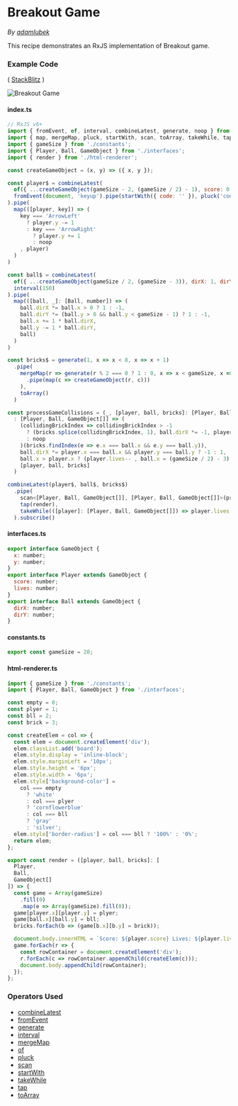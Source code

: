 # Breakout Game

_By [adamlubek](https://github.com/adamlubek)_

This recipe demonstrates an RxJS implementation of Breakout game.



### Example Code

( [StackBlitz](https://stackblitz.com/edit/rxjs-breakout?file=index.ts) )

![Breakout Game](https://drive.google.com/uc?export=view&id=1unsdGI5UBZu9ECjFtA4t_hLl4l7CRBSE)

#### index.ts

```js
// RxJS v6+
import { fromEvent, of, interval, combineLatest, generate, noop } from 'rxjs';
import { map, mergeMap, pluck, startWith, scan, toArray, takeWhile, tap } from 'rxjs/operators';
import { gameSize } from './constants';
import { Player, Ball, GameObject } from './interfaces';
import { render } from './html-renderer';

const createGameObject = (x, y) => ({ x, y });

const player$ = combineLatest(
  of({ ...createGameObject(gameSize - 2, (gameSize / 2) - 1), score: 0, lives: 3 }),
  fromEvent(document, 'keyup').pipe(startWith({ code: '' }), pluck('code'))
).pipe(
  map(([player, key]) => (
    key === 'ArrowLeft'
      ? player.y -= 1
      : key === 'ArrowRight'
        ? player.y += 1
        : noop
    , player)
  )
)

const ball$ = combineLatest(
  of({ ...createGameObject(gameSize / 2, (gameSize - 3)), dirX: 1, dirY: 1 }),
  interval(150)
).pipe(
  map(([ball, _]: [Ball, number]) => (
    ball.dirX *= ball.x > 0 ? 1 : -1,
    ball.dirY *= (ball.y > 0 && ball.y < gameSize - 1) ? 1 : -1,
    ball.x += 1 * ball.dirX,
    ball.y -= 1 * ball.dirY,
    ball)
  )
)

const bricks$ = generate(1, x => x < 8, x => x + 1)
  .pipe(
    mergeMap(r => generate(r % 2 === 0 ? 1 : 0, x => x < gameSize, x => x + 2)
      .pipe(map(c => createGameObject(r, c)))
    ),
    toArray()
  )

const processGameCollisions = (_, [player, ball, bricks]: [Player, Ball, GameObject[]])
  : [Player, Ball, GameObject[]] => (
    (collidingBrickIndex => collidingBrickIndex > -1
      ? (bricks.splice(collidingBrickIndex, 1), ball.dirX *= -1, player.score++)
      : noop
    )(bricks.findIndex(e => e.x === ball.x && e.y === ball.y)),
    ball.dirX *= player.x === ball.x && player.y === ball.y ? -1 : 1,
    ball.x > player.x ? (player.lives-- , ball.x = (gameSize / 2) - 3) : noop,
    [player, ball, bricks]
  )

combineLatest(player$, ball$, bricks$)
  .pipe(
    scan<[Player, Ball, GameObject[]], [Player, Ball, GameObject[]]>(processGameCollisions),
    tap(render),
    takeWhile(([player]: [Player, Ball, GameObject[]]) => player.lives > 0)
  ).subscribe()
```

#### interfaces.ts

```js
export interface GameObject {
  x: number;
  y: number;
}
export interface Player extends GameObject {
  score: number;
  lives: number;
}
export interface Ball extends GameObject {
  dirX: number;
  dirY: number;
}
```

#### constants.ts

```js
export const gameSize = 20;
```

#### html-renderer.ts

```js
import { gameSize } from './constants';
import { Player, Ball, GameObject } from './interfaces';

const empty = 0;
const plyer = 1;
const bll = 2;
const brick = 3;

const createElem = col => {
  const elem = document.createElement('div');
  elem.classList.add('board');
  elem.style.display = 'inline-block';
  elem.style.marginLeft = '10px';
  elem.style.height = '6px';
  elem.style.width = '6px';
  elem.style['background-color'] =
    col === empty
      ? 'white'
      : col === plyer
      ? 'cornflowerblue'
      : col === bll
      ? 'gray'
      : 'silver';
  elem.style['border-radius'] = col === bll ? '100%' : '0%';
  return elem;
};

export const render = ([player, ball, bricks]: [
  Player,
  Ball,
  GameObject[]
]) => {
  const game = Array(gameSize)
    .fill(0)
    .map(e => Array(gameSize).fill(0));
  game[player.x][player.y] = plyer;
  game[ball.x][ball.y] = bll;
  bricks.forEach(b => (game[b.x][b.y] = brick));

  document.body.innerHTML = `Score: ${player.score} Lives: ${player.lives} <br/>`;
  game.forEach(r => {
    const rowContainer = document.createElement('div');
    r.forEach(c => rowContainer.appendChild(createElem(c)));
    document.body.appendChild(rowContainer);
  });
};
```

### Operators Used

- [combineLatest](../operators/combination/combinelatest.md)
- [fromEvent](../operators/creation/fromevent.md)
- [generate](../operators/creation/generate.md)
- [interval](../operators/creation/interval.md)
- [mergeMap](../operators/transformation/mergemap.md)
- [of](../operators/creation/of.md)
- [pluck](../operators/transformation/pluck.md)
- [scan](../operators/transformation/scan.md)
- [startWith](../operators/combination/startwith.md)
- [takeWhile](../operators/filtering/takewhile.md)
- [tap](../operators/utility/do.md)
- [toArray](../operators/transformation/toarray.md)
